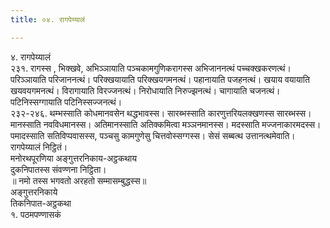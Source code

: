 ```yaml
---
title: ०४. रागपेय्यालं

---
```

४. रागपेय्यालं  
२३१. रागस्स , भिक्खवे, अभिञ्‍ञायाति पञ्‍चकामगुणिकरागस्स अभिजाननत्थं पच्‍चक्खकरणत्थं। परिञ्‍ञायाति परिजाननत्थं। परिक्खयायाति परिक्खयगमनत्थं। पहानायाति पजहनत्थं। खयाय वयायाति खयवयगमनत्थं। विरागायाति विरज्‍जनत्थं। निरोधायाति निरुज्झनत्थं। चागायाति चजनत्थं। पटिनिस्सग्गायाति पटिनिस्सज्‍जनत्थं।  
२३२-२४६. थम्भस्साति कोधमानवसेन थद्धभावस्स। सारब्भस्साति कारणुत्तरियलक्खणस्स सारब्भस्स। मानस्साति नवविधमानस्स। अतिमानस्साति अतिक्‍कमित्वा मञ्‍ञनमानस्स। मदस्साति मज्‍जनाकारमदस्स। पमादस्साति सतिविप्पवासस्स, पञ्‍चसु कामगुणेसु चित्तवोस्सग्गस्स। सेसं सब्बत्थ उत्तानत्थमेवाति।  
रागपेय्यालं निट्ठितं।  
मनोरथपूरणिया अङ्गुत्तरनिकाय-अट्ठकथाय  
दुकनिपातस्स संवण्णना निट्ठिता।  
॥ नमो तस्स भगवतो अरहतो सम्मासम्बुद्धस्स॥  
अङ्गुत्तरनिकाये  
तिकनिपात-अट्ठकथा  
१. पठमपण्णासकं  